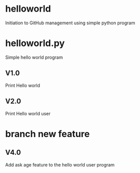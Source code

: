 # helloworld
Initiation to GitHub management using simple python program

# helloworld.py
Simple hello world program
## V1.0
Print Hello world
## V2.0
Print Hello world user

# branch new feature
## V4.0
Add ask age feature to the hello world user program


